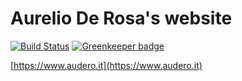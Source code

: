 # Aurelio De Rosa's website

[![Build Status](https://travis-ci.org/AurelioDeRosa/audero.svg?branch=master)](https://travis-ci.org/AurelioDeRosa/audero)
[![Greenkeeper badge](https://badges.greenkeeper.io/AurelioDeRosa/audero.svg)](https://greenkeeper.io/)

[https://www.audero.it](https://www.audero.it)